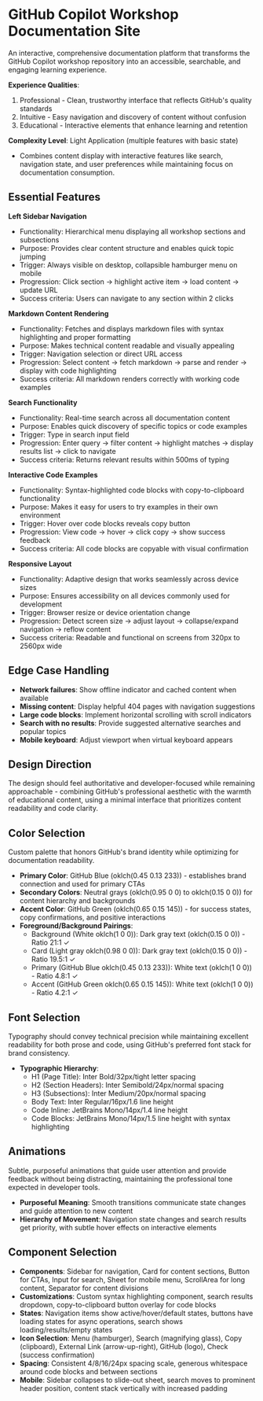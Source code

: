 # GitHub Copilot Workshop Documentation Site

An interactive, comprehensive documentation platform that transforms the GitHub Copilot workshop repository into an accessible, searchable, and engaging learning experience.

**Experience Qualities**:
1. Professional - Clean, trustworthy interface that reflects GitHub's quality standards
2. Intuitive - Easy navigation and discovery of content without confusion 
3. Educational - Interactive elements that enhance learning and retention

**Complexity Level**: Light Application (multiple features with basic state)
- Combines content display with interactive features like search, navigation state, and user preferences while maintaining focus on documentation consumption.

## Essential Features

**Left Sidebar Navigation**
- Functionality: Hierarchical menu displaying all workshop sections and subsections
- Purpose: Provides clear content structure and enables quick topic jumping
- Trigger: Always visible on desktop, collapsible hamburger menu on mobile
- Progression: Click section → highlight active item → load content → update URL
- Success criteria: Users can navigate to any section within 2 clicks

**Markdown Content Rendering**
- Functionality: Fetches and displays markdown files with syntax highlighting and proper formatting
- Purpose: Makes technical content readable and visually appealing
- Trigger: Navigation selection or direct URL access
- Progression: Select content → fetch markdown → parse and render → display with code highlighting
- Success criteria: All markdown renders correctly with working code examples

**Search Functionality**
- Functionality: Real-time search across all documentation content
- Purpose: Enables quick discovery of specific topics or code examples
- Trigger: Type in search input field
- Progression: Enter query → filter content → highlight matches → display results list → click to navigate
- Success criteria: Returns relevant results within 500ms of typing

**Interactive Code Examples**
- Functionality: Syntax-highlighted code blocks with copy-to-clipboard functionality
- Purpose: Makes it easy for users to try examples in their own environment
- Trigger: Hover over code blocks reveals copy button
- Progression: View code → hover → click copy → show success feedback
- Success criteria: All code blocks are copyable with visual confirmation

**Responsive Layout**
- Functionality: Adaptive design that works seamlessly across device sizes
- Purpose: Ensures accessibility on all devices commonly used for development
- Trigger: Browser resize or device orientation change
- Progression: Detect screen size → adjust layout → collapse/expand navigation → reflow content
- Success criteria: Readable and functional on screens from 320px to 2560px wide

## Edge Case Handling

- **Network failures**: Show offline indicator and cached content when available
- **Missing content**: Display helpful 404 pages with navigation suggestions
- **Large code blocks**: Implement horizontal scrolling with scroll indicators
- **Search with no results**: Provide suggested alternative searches and popular topics
- **Mobile keyboard**: Adjust viewport when virtual keyboard appears

## Design Direction

The design should feel authoritative and developer-focused while remaining approachable - combining GitHub's professional aesthetic with the warmth of educational content, using a minimal interface that prioritizes content readability and code clarity.

## Color Selection

Custom palette that honors GitHub's brand identity while optimizing for documentation readability.

- **Primary Color**: GitHub Blue (oklch(0.45 0.13 233)) - establishes brand connection and used for primary CTAs
- **Secondary Colors**: Neutral grays (oklch(0.95 0 0) to oklch(0.15 0 0)) for content hierarchy and backgrounds
- **Accent Color**: GitHub Green (oklch(0.65 0.15 145)) - for success states, copy confirmations, and positive interactions
- **Foreground/Background Pairings**:
  - Background (White oklch(1 0 0)): Dark gray text (oklch(0.15 0 0)) - Ratio 21:1 ✓
  - Card (Light gray oklch(0.98 0 0)): Dark gray text (oklch(0.15 0 0)) - Ratio 19.5:1 ✓
  - Primary (GitHub Blue oklch(0.45 0.13 233)): White text (oklch(1 0 0)) - Ratio 4.8:1 ✓
  - Accent (GitHub Green oklch(0.65 0.15 145)): White text (oklch(1 0 0)) - Ratio 4.2:1 ✓

## Font Selection

Typography should convey technical precision while maintaining excellent readability for both prose and code, using GitHub's preferred font stack for brand consistency.

- **Typographic Hierarchy**:
  - H1 (Page Title): Inter Bold/32px/tight letter spacing
  - H2 (Section Headers): Inter Semibold/24px/normal spacing  
  - H3 (Subsections): Inter Medium/20px/normal spacing
  - Body Text: Inter Regular/16px/1.6 line height
  - Code Inline: JetBrains Mono/14px/1.4 line height
  - Code Blocks: JetBrains Mono/14px/1.5 line height with syntax highlighting

## Animations

Subtle, purposeful animations that guide user attention and provide feedback without being distracting, maintaining the professional tone expected in developer tools.

- **Purposeful Meaning**: Smooth transitions communicate state changes and guide attention to new content
- **Hierarchy of Movement**: Navigation state changes and search results get priority, with subtle hover effects on interactive elements

## Component Selection

- **Components**: Sidebar for navigation, Card for content sections, Button for CTAs, Input for search, Sheet for mobile menu, ScrollArea for long content, Separator for content divisions
- **Customizations**: Custom syntax highlighting component, search results dropdown, copy-to-clipboard button overlay for code blocks
- **States**: Navigation items show active/hover/default states, buttons have loading states for async operations, search shows loading/results/empty states
- **Icon Selection**: Menu (hamburger), Search (magnifying glass), Copy (clipboard), External Link (arrow-up-right), GitHub (logo), Check (success confirmation)
- **Spacing**: Consistent 4/8/16/24px spacing scale, generous whitespace around code blocks and between sections
- **Mobile**: Sidebar collapses to slide-out sheet, search moves to prominent header position, content stack vertically with increased padding